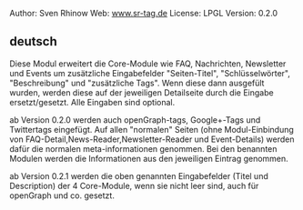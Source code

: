 Author: Sven Rhinow
Web: www.sr-tag.de
License: LPGL
Version: 0.2.0

deutsch
----------
Diese Modul erweitert die Core-Module wie FAQ, Nachrichten, Newsletter und Events um zusätzliche Eingabefelder "Seiten-Titel", "Schlüsselwörter", "Beschreibung" und "zusätzliche Tags". Wenn diese dann ausgefült wurden, werden diese auf der jeweiligen Detailseite durch die Eingabe ersetzt/gesetzt. Alle Eingaben sind optional.

ab Version 0.2.0 werden auch openGraph-tags, Google+-Tags und Twittertags eingefügt. Auf allen "normalen" Seiten (ohne Modul-Einbindung von FAQ-Detail,News-Reader,Newsletter-Reader und Event-Details) werden dafür die normalen meta-informationen genommen. Bei den benannten Modulen werden die Informationen aus den jeweiligen Eintrag genommen.

ab Version 0.2.1 werden die oben genannten Eingabefelder (Titel und Description) der 4 Core-Module, wenn sie nicht leer sind, auch für openGraph und co. gesetzt.  
